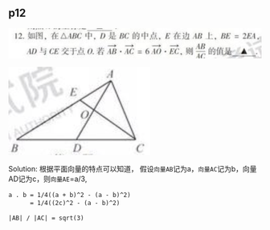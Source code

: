 ## p12

![](./jiangsu-19-p12.png)

![](./jiangsu-19-p12-1.png)

Solution:
根据平面向量的特点可以知道，
假设`向量AB`记为a，`向量AC`记为b，向量AD记为c，则`向量AE`=a/3,

```
a . b = 1/4((a + b)^2 - (a - b)^2)
      = 1/4((2c)^2 - (a - b)^2)

```

```
|AB| / |AC| = sqrt(3)
```